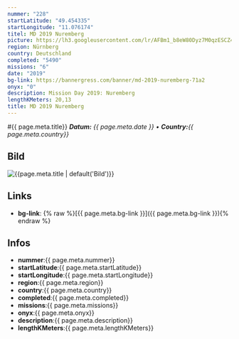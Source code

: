 ```yaml
---
nummer: "228"
startLatitude: "49.454335"
startLongitude: "11.076174"
titel: MD 2019 Nuremberg
picture: https://lh3.googleusercontent.com/lr/AFBm1_b8eW80Dyz7M0qzESCZ4SEgcdzO-xDmuyNKpTFk7-cL0OimYRUGavaf7rIGLqN4xiQ2w8iuAmRXQyHQuOQUnzGwZuJRg7oTVc6-_oWqr7lYF3yFFpyzSZzxGL4TeON-EHtnqdqempb7ihOfMOd40Luf-Glzm2aLn6Z0mTzA93DIEsqN4dBXBXYICxqXVRBIJxJcKeypX98Mx-qMIPyqk_xnGJNYd_76A7pdZYL2z-AUGXo3FUBFFfWjRuTlL1nUDJY3zSZOWomA3jSUbUpCAJ8qT7m3Ja_ppRiKfkWuACYGonqxZkuHMwlNZJy7AUXDmBrbR1KkdMrm_RpgrOj60Ku9H_mpGRzGpE4qsc3svIF2PWFwecSccnvfOjGedh2kn_SkMXBnmjXLz4gYKPW13-bQjtHyoUKVnzIjc6Sy_sMnRG1SlN03MDG9u-RmtEpDlEfQ2asZR004P-KAMg1La2QH2o3U7RqHbJOpOl0wR42fOfjkVWPV78QNGDquknqTA21kL4JdEWwjh_sE7S_8g0yA8r2LK4upYqYKVWxNz5UElFW1w67ekIUKzHS94Me-es0OqWks9t8Xuvy6Qk_8whCWcHnkVIHP6lQniRgOzrFSx17mBZLYTyJQWJ9cN9aiWnFhVYGhMh0iPGJfZlc9DGlBaA0lrJaEzccIfASLS3u-6Qg6hv8gdp47MHB0nPxLMmvRNCyeUMpYVNDYqbaR6xhY5W1gsaMv_BmbIeFc50BHosM1dg-3t_OadfAugK7-aRbGacN0DfO3JdUtJAalNP5f_Y1tlHBhyQv3Yt8FvLx460NhfsrSThDPhNPPnMNaXc6c1tPX4hrRf6HrHzOSwYkF1LGXdvPCOuPb
region: Nürnberg
country: Deutschland
completed: "5490"
missions: "6"
date: "2019"
bg-link: https://bannergress.com/banner/md-2019-nuremberg-71a2
onyx: "0"
description: Mission Day 2019: Nuremberg
lengthKMeters: 20,13
title: MD 2019 Nuremberg
---
```


#{{ page.meta.title}}
_**Datum:** {{ page.meta.date }} • **Country:**{{ page.meta.country}}_

## Bild
![{{page.meta.title | default('Bild')}}]({{page.meta.picture}})

## Links
- **bg-link**: {% raw %}[{{ page.meta.bg-link }}]({{ page.meta.bg-link }}){% endraw %}

## Infos
- **nummer**:{{ page.meta.nummer}}
- **startLatitude**:{{ page.meta.startLatitude}}
- **startLongitude**:{{ page.meta.startLongitude}}
- **region**:{{ page.meta.region}}
- **country**:{{ page.meta.country}}
- **completed**:{{ page.meta.completed}}
- **missions**:{{ page.meta.missions}}
- **onyx**:{{ page.meta.onyx}}
- **description**:{{ page.meta.description}}
- **lengthKMeters**:{{ page.meta.lengthKMeters}}

